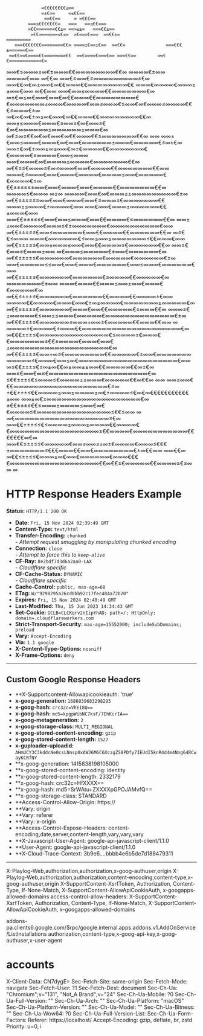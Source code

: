              
                 ∞€€€€€€€€≤∞∞                                                                      
                 ∞±€∞∞     ∞≤€€∞∞                                                                  
                  ∞∞€€∞∞     ∞ ∞€€€∞∞                                                              
            ∞∞∞≤€€€€€€€∞   ∞∞∞   ∞∞≤€€∞∞∞                                                          
            ∞€€∞∞∞∞∞∞∞€€±∞ ∞∞∞≤±∞   ∞∞∞€€±∞∞                                                       
             ∞€€∞∞∞∞∞∞∞≤€≤∞  ∞€∞∞∞€∞∞∞  ∞∞€€±∞                      ∞∞∞∞∞∞∞∞∞                      
       ∞∞∞€€€€€€€∞∞∞∞∞∞∞∞€€∞ ∞∞∞∞±€∞∞±€∞∞  ∞∞€€∞               ∞∞∞€€€±∞∞∞∞∞∞€∞∞                    
     ∞∞€€∞∞€∞∞∞∞€€∞∞∞∞∞∞∞∞€€  ∞∞€∞∞∞∞€∞∞∞€∞∞ ∞∞∞€€∞∞        ∞∞€€∞∞∞∞∞∞∞∞∞∞∞∞€∞                     
   ∞∞€≤∞∞∞≤∞€±∞∞∞€€∞∞∞∞∞∞∞∞€€∞ ∞∞∞∞€±∞∞ ∞∞∞∞€∞∞  ∞€€∞     ∞∞€≤∞∞€≤∞∞∞∞∞∞∞∞∞±€∞                     
 ∞∞€€∞€∞±∞∞€∞€€∞∞∞€€∞∞∞∞∞∞∞∞€€ ∞∞∞€∞∞∞∞€∞∞∞±±∞∞€∞∞ ∞€€∞∞ ∞∞€∞∞≤∞∞∞∞€€∞∞∞∞∞∞∞€∞                     
∞±€∞≤∞€∞∞€∞∞€∞€€∞∞∞€€∞∞∞∞∞∞∞∞€€∞∞∞∞∞∞∞±∞∞∞€∞∞∞∞€∞∞≤∞∞∞€≤∞∞€∞€∞∞∞≤∞∞∞∞€€€≤∞∞∞€±∞                    
∞€∞€∞€±∞≤∞€∞∞€∞€€∞∞∞€€∞∞∞∞∞∞∞∞€€∞ ∞∞±≤∞∞∞€∞∞∞€≤∞∞±€∞€∞∞≤€€∞€∞∞∞∞∞∞≤∞∞∞∞∞∞±∞∞∞€∞                    
 ∞€≤∞±€€∞€∞€∞∞€∞€€∞∞∞€€≤∞∞∞∞∞∞∞€€∞ ∞∞ ∞∞±€∞∞≤∞∞∞€∞∞∞€∞€∞∞€∞∞∞∞∞∞±∞∞∞€∞∞∞∞∞€≤∞±€∞                   
 ∞∞±€∞€±∞∞±∞≤∞∞€∞±€∞∞∞∞€€∞∞∞∞∞∞∞€€∞∞∞∞€≤∞∞∞∞€∞∞≤∞∞∞ ∞∞€∞∞∞€∞€∞∞∞∞≤∞∞∞∞€∞∞∞∞∞∞∞€€∞                  
∞€€≤≤€∞∞∞≤€∞≤∞∞∞€∞∞€∞∞∞∞€€∞∞∞∞∞∞∞€€∞∞  ∞∞∞€≤∞∞∞€∞∞€∞∞∞€∞∞∞∞€∞∞∞∞≤∞∞€∞∞∞∞∞€€∞∞∞∞€≤∞                 
€€±±≤≤≤±∞∞€∞∞€∞∞∞€∞∞€∞∞∞∞€€∞∞∞∞∞∞∞€€∞    ∞∞∞∞≤€∞∞∞  ∞≤∞ ∞∞∞∞€∞∞€∞€∞∞∞≤±∞∞∞∞∞∞∞∞∞€±∞                
∞€€±±±≤≤≤∞∞€∞∞€∞∞∞€∞∞€≤∞∞∞±€∞∞∞∞∞∞∞€€    ∞∞∞±≤∞∞∞€±∞∞∞∞€∞∞ ∞∞€∞∞€∞∞∞±∞∞∞∞∞∞€€±∞∞∞€∞∞               
∞∞€€±±±≤≤€∞∞€∞∞≤∞∞∞€∞∞€€∞∞∞∞€≤∞∞∞∞∞∞€€∞       ∞∞±±∞∞€∞∞∞∞€∞∞∞≤€±∞∞∞∞∞∞∞€∞∞∞∞∞∞∞∞∞∞€∞∞              
  ∞€€±±±≤≤€∞∞≤∞∞∞∞∞∞€∞∞€€∞∞∞∞€€∞∞∞∞∞∞€€∞  ∞≤€€≤∞∞∞  ∞∞∞€∞∞∞∞∞∞€≤∞∞≤∞∞≤∞∞∞∞∞∞∞≤€€∞∞∞€∞∞             
   ∞€€±±±≤≤€∞∞±∞∞∞≤∞∞€∞∞€€∞∞∞∞≤€∞∞∞∞∞∞€€∞     ∞∞±€€∞∞≤€∞∞∞±∞∞ ∞€∞∞∞≤∞∞∞∞∞€±∞∞€∞∞∞∞∞∞€∞             
    ∞€€±±±±≤€∞∞∞∞∞∞€∞∞∞∞∞∞€∞∞∞∞∞€∞∞∞∞∞∞€±∞   ∞∞€∞∞∞∞∞≤≤∞∞€∞∞€∞∞∞€∞∞∞∞∞∞€∞∞≤∞∞∞€∞∞∞∞∞∞€∞∞           
     ∞€€±±±±≤€∞∞∞∞∞∞€∞∞∞∞∞∞€≤∞∞∞∞€€∞∞∞∞∞€∞   ∞∞∞∞∞∞∞€±∞∞ ∞∞∞€∞∞∞€€∞∞∞≤∞∞±∞∞€∞∞∞€€∞∞∞∞∞€∞           
      ∞€€≤±±±≤€∞∞∞∞∞∞€∞∞∞∞∞∞€€∞∞∞∞€€∞∞∞∞±€∞∞    ∞∞∞∞€€∞∞∞∞€∞∞∞€∞∞€±∞≤∞∞∞∞€∞∞∞∞∞∞∞±∞∞∞∞∞€∞          
       ∞€€≤±±±≤€∞∞∞∞∞∞€∞∞∞€∞∞€€∞∞∞∞∞€±∞∞∞€€∞  ∞∞∞≤€±∞∞∞∞∞€≤∞∞≤≤∞∞∞€∞∞∞∞∞€∞∞∞∞∞∞∞∞∞∞∞∞∞∞€±∞         
        ∞€€€±±±≤€∞∞∞∞∞∞≤∞∞∞±∞∞±€∞∞∞∞∞€€∞∞∞€€∞∞ ∞   ∞∞∞∞±€∞∞∞∞€±∞∞∞€€∞∞∞∞∞∞∞∞∞∞∞∞∞∞∞∞∞∞∞∞€∞         
         ∞€€€±±±≤€∞∞∞∞∞∞∞∞∞∞∞∞∞∞€≤∞∞∞∞±€∞∞∞€€∞∞∞∞∞∞∞±€€±∞∞∞∞€∞∞∞€∞∞€±∞∞∞∞∞∞∞∞∞∞∞∞∞∞∞∞∞∞∞∞€∞        
          ∞€€€±±±≤€∞∞±∞≤€∞∞∞∞∞∞∞∞€€∞∞∞∞∞€±∞∞€∞∞∞∞∞∞∞ ∞∞∞∞∞≤€∞∞∞€∞∞≤∞€∞∞∞∞∞∞∞∞∞∞∞∞∞∞∞∞∞∞∞∞€∞∞       
           ∞≤€€±±±≤€±∞±∞€€∞±∞∞±±∞∞€€∞∞∞∞∞€€∞±€∞             ∞∞≤€∞∞€∞≤€∞∞∞∞∞∞∞∞∞∞∞∞∞∞∞∞∞∞∞∞€∞       
             ≤€€±±±≤€≤∞∞∞≤€∞∞∞∞±≤∞∞∞€∞∞∞∞∞€€∞€€∞    ∞∞         ∞∞≤∞∞€€€∞∞∞∞∞∞∞∞∞∞∞∞∞∞∞∞∞∞∞€≤∞      
              ±€€±±±≤€€∞∞∞∞≤∞∞±∞∞∞∞±∞€±∞∞∞∞≤€∞€∞€€€€€€€€€€€±∞∞    ∞∞±∞€±∞∞∞∞∞∞∞∞∞∞∞∞∞∞∞∞∞∞∞€∞      
               ±€€±±±≤€€≤∞∞∞±∞∞∞∞≤∞∞€∞€€∞∞∞∞≤€∞∞∞∞∞∞∞∞∞∞∞∞∞∞∞≤€€≤∞∞ ∞ ∞€∞∞∞∞∞∞∞∞∞∞∞∞∞∞∞∞∞∞∞≤€∞     
               ∞∞€€±±±≤≤€≤∞∞∞∞±∞∞∞±∞∞∞∞€€∞∞∞∞€€∞∞∞∞∞∞∞∞∞∞∞∞∞∞∞∞∞∞±€€∞∞∞∞€∞∞∞∞∞∞∞∞∞∞∞€€€€€€€∞€∞     
                ∞∞€€≤±±≤≤€∞∞∞∞∞€∞∞≤∞∞≤±∞±€∞∞∞∞€∞∞∞≤€€€±∞∞∞∞∞∞∞≤€€€∞∞∞€€∞∞€∞∞∞∞∞∞∞∞€±∞€€∞∞ ∞∞€€∞    
                  ∞€€≤±±≤≤€∞∞∞≤∞€∞∞€∞∞∞∞∞∞€∞∞∞€€€€∞∞∞∞∞∞∞∞∞∞∞∞∞∞∞∞∞∞€€∞€€±€∞∞∞∞∞€€∞∞∞∞≤€≤∞  ∞ ∞    



# HTTP Response Headers Example

**Status:** `HTTP/1.1 200 OK`

- **Date:** `Fri, 15 Nov 2024 02:39:49 GMT`
- **Content-Type:** `text/html`
- **Transfer-Encoding:** `chunked`  
  *- Attempt request smuggling by manipulating chunked encoding*
- **Connection:** `close`  
  *- Attempt to force this to `keep-alive`*
- **CF-Ray:** `8e2bdf7d3d6a2aa0-LAX`  
  *- Cloudflare specific*
- **CF-Cache-Status:** `DYNAMIC`  
  *- Cloudflare specific*
- **Cache-Control:** `public, max-age=60`
- **ETag:** `W/"9298295a26cd0bb92c17fec484a72b20"`
- **Expires:** `Fri, 15 Nov 2024 02:40:49 GMT`
- **Last-Modified:** `Thu, 15 Jun 2023 14:34:43 GMT`
- **Set-Cookie:** `GCLB=CLCKqrv2nIipYhAD; path=/; HttpOnly; domain=.cloudflareworkers.com`
- **Strict-Transport-Security:** `max-age=15552000; includeSubDomains; preload`
- **Vary:** `Accept-Encoding`
- **Via:** `1.1 google`
- **X-Content-Type-Options:** `nosniff`
- **X-Frame-Options:** `deny`

---
## Custom Google Response Headers
- **X-Supportcontent-Allowapicookieauth: 'true'
- **x-goog-generation:** `1686839683298295`
- **x-goog-hash:** `crc32c=VhEI8Q==`
- **x-goog-hash:** `md5=kpgpWibNC7ksF/7EhKcrIA==`
- **x-goog-metageneration:** `2`
- **x-goog-storage-class:** `MULTI_REGIONAL`
- **x-goog-stored-content-encoding:** `gzip`
- **x-goog-stored-content-length:** `1527`
- **x-guploader-uploadid:** `AHmUCY3C3kddcNe0csLNnsp0xAWJ6M6C6XczgZS8PDfy7IEUdI5knR4d4m4Nng64RCwayKCRfNY`
- **x-goog-generation: 1415838198105000
- **x-goog-stored-content-encoding: identity
- **x-goog-stored-content-length: 2332179
- **x-goog-hash: crc32c=HfXXXX==
- **x-goog-hash: md5=SrWAtu+ZXXXXpGPOJAMvfQ==
- **x-goog-storage-class: STANDARD
- **Access-Control-Allow-Origin: https://<host>
- **Vary: origin
- **Vary: referer
- **Vary: x-origin
- **Access-Control-Expose-Headers: content-encoding,date,server,content-length,vary,vary,vary
- **X-Javascript-User-Agent: google-api-javascript-client/1.1.0
- **User-Agent: google-api-javascript-client/1.1.0
- **X-Cloud-Trace-Context: 3b9e6....bbbb4e6b5de7d188479311
---
X-Playlog-Web,authorization,authorization,x-goog-authuser,origin
X-Playlog-Web,authorization,authorization,content-encoding,content-type,x-goog-authuser,origin
X-SupportContent-XsrfToken, Authorization, Content-Type, If-None-Match, X-SupportContent-AllowApiCookieAuth, x-googapps-allowed-domains
access-control-allow-headers: X-SupportContent-XsrfToken, Authorization, Content-Type, If-None-Match, X-SupportContent-AllowApiCookieAuth, x-googapps-allowed-domains

 addons-pa.clients6.google.com/$rpc/google.internal.apps.addons.v1.AddOnService/ListInstallations
 authorization,content-type,x-goog-api-key,x-goog-authuser,x-user-agent

#
# accounts

X-Client-Data: CN7dygE=
Sec-Fetch-Site: same-origin
Sec-Fetch-Mode: navigate
Sec-Fetch-User: ?1
Sec-Fetch-Dest: document
Sec-Ch-Ua: "Chromium";v="131", "Not_A Brand";v="24"
Sec-Ch-Ua-Mobile: ?0
Sec-Ch-Ua-Full-Version: ""
Sec-Ch-Ua-Arch: ""
Sec-Ch-Ua-Platform: "macOS"
Sec-Ch-Ua-Platform-Version: ""
Sec-Ch-Ua-Model: ""
Sec-Ch-Ua-Bitness: ""
Sec-Ch-Ua-Wow64: ?0
Sec-Ch-Ua-Full-Version-List: 
Sec-Ch-Ua-Form-Factors: 
Referer: https://localhost/
Accept-Encoding: gzip, deflate, br, zstd
Priority: u=0, i
